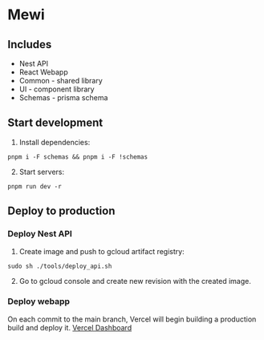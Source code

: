# Mewi

## Includes

-   Nest API
-   React Webapp
-   Common - shared library
-   UI - component library
-   Schemas - prisma schema

## Start development

1. Install dependencies:

```
pnpm i -F schemas && pnpm i -F !schemas
```

2. Start servers:

```
pnpm run dev -r
```

## Deploy to production

### Deploy Nest API

1. Create image and push to gcloud artifact registry:

```
sudo sh ./tools/deploy_api.sh
```

2. Go to gcloud console and create new revision with the created image.

### Deploy webapp

On each commit to the main branch, Vercel will begin building a production build and deploy it. [Vercel Dashboard](https://vercel.com/dashboard)
